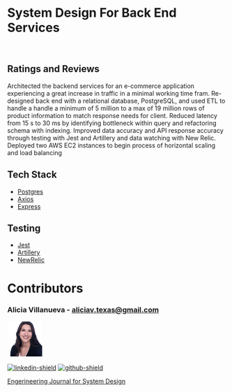 # System Design For Back End Services

<br />

## Ratings and Reviews

Architected the backend services for an e-commerce application experiencing a great increase in traffic in a minimal working time fram. Re-designed back end with a relational database, PostgreSQL, and used ETL to handle a handle a minimum of 5 million to a max of 19 million rows of product information to match response needs for client. Reduced latency from 15 s to 30 ms by identifying bottleneck within query and refactoring schema with indexing. Improved data accuracy and API response accuracy through testing with Jest and Artillery and data watching with New Relic. Deployed two AWS EC2 instances to begin process of horizontal scaling and load balancing

## Tech Stack

- [Postgres](https://www.postgresql.org/)
- [Axios](https://axios-http.com/)
- [Express](https://expressjs.com/)

## Testing

- [Jest](https://jestjs.io/)
- [Artillery](https://artillery.io/)
- [NewRelic](https://newrelic.com/)
  <br>

<!-- CONTACT -->

# Contributors

### Alicia Villanueva - aliciav.texas@gmail.com

 <img src="READMEimages/Alicia-Headshot.jpeg" alt="Logo" width="80" height="80">

[![linkedin-shield]][alicia-linkedin]
[![github-shield]][alicia-github]

[Engerineering Journal for System Design](https://docs.google.com/document/d/1lBibL5kW56Rco2pGoTQBnXFx-gwx-xmZXGX-C2XJlgI/edit?usp=sharing)

<br>

[linkedin-shield]: https://img.shields.io/badge/-LinkedIn-grey?style=for-the-badge&logo=linkedin
[github-shield]: https://img.shields.io/badge/-GitHub-grey?style=for-the-badge&logo=github
[alicia-linkedin]: https://www.linkedin.com/in/alicia-villanueva-atx/
[alicia-github]: https://github.com/aliciav-texas
